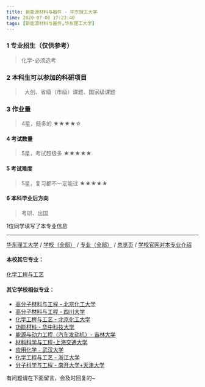 ```yaml
---
title: 新能源材料与器件 - 华东理工大学
time: 2020-07-08 17:23:40
tags: [新能源材料与器件,华东理工大学]
---
```

### 1 专业招生（仅供参考）  
> 化学-必须选考

### 2 本科生可以参加的科研项目
>  大创、省级（市级）课题、国家级课题

### 3 作业量
>4星，挺多的
★★★★☆

#### 4 考试数量
>5星，考试超级多
★★★★★

#### 5 考试难度
> 5星，复习都不一定能过
★★★★★

#### 6 本科毕业后方向
> 考研、出国

1位同学填写了本专业信息
***

[华东理工大学](http://www.jianshu.com/p/1f9c40544f83) / [学校（全部）](http://www.jianshu.com/p/3efa6bcca419) / [专业（全部）](http://www.jianshu.com/p/2d4c6d3552c2) / [总览页](http://www.jianshu.com/p/445daeb4fa00) /
[学校官网对本专业介绍](http://clxy.ecust.edu.cn/_t241/2011/1114/c4744a53885/page.htm)

#### 本校其它专业：
[化学工程与工艺](http://www.jianshu.com/p/01ff842a6f1f)
#### 其它学校相似专业：
- [高分子材料与工程 - 北京化工大学](http://www.jianshu.com/p/077d326808ab)
- [高分子材料与工程 - 四川大学](http://www.jianshu.com/p/81f8ee185b5e)
- [化学工程与工艺 - 北京化工大学](http://www.jianshu.com/p/27057f73c283 )
- [功能材料 - 华中科技大学](http://www.jianshu.com/p/5fd0d99fa322)
- [能源与动力工程（汽车发动机）- 吉林大学](http://www.jianshu.com/p/f0f5062075b3)
- [材料科学与工程-上海交通大学](http://www.jianshu.com/p/f5e99e8fbc41)
- [应用化学 - 武汉大学](http://www.jianshu.com/p/111bbd38bb69)
- [化学工程与工艺 - 浙江大学](http://www.jianshu.com/p/089b04ed4213)
- [分子科学与工程 - 南开大学+天津大学](http://www.jianshu.com/p/ef2a80f7bcd1) 

有问题请在下面留言，会及时回复的~